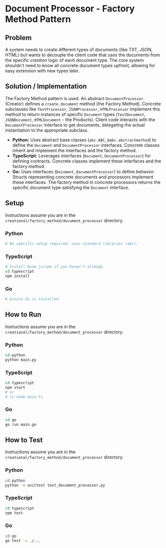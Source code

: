 # Document Processor - Factory Method Pattern

## Problem

A system needs to create different types of documents (like TXT, JSON, HTML) but wants to decouple the client code that _uses_ the documents from the specific _creation_ logic of each document type. The core system shouldn't need to know all concrete document types upfront, allowing for easy extension with new types later.

## Solution / Implementation

The Factory Method pattern is used. An abstract `DocumentProcessor` (Creator) defines a `create_document` method (the Factory Method). Concrete subclasses like `TextProcessor`, `JSONProcessor`, `HTMLProcessor` implement this method to return instances of specific `Document` types (`TextDocument`, `JSONDocument`, `HTMLDocument` - the Products). Client code interacts with the `DocumentProcessor` interface to get documents, delegating the actual instantiation to the appropriate subclass.

- **Python:** Uses abstract base classes (`abc.ABC`, `@abc.abstractmethod`) to define the `Document` and `DocumentProcessor` interfaces. Concrete classes inherit and implement the interfaces and the factory method.
- **TypeScript:** Leverages interfaces (`Document`, `DocumentProcessor`) for defining contracts. Concrete classes implement these interfaces and the factory method.
- **Go:** Uses interfaces (`Document`, `DocumentProcessor`) to define behavior. Structs representing concrete documents and processors implement these interfaces. The factory method in concrete processors returns the specific document type satisfying the `Document` interface.

## Setup

Instructions assume you are in the `creational/factory_method/document_processor` directory.

### Python

```bash
# No specific setup required, uses standard libraries (abc).
```

### TypeScript

```bash
# Install Node.js/npm if you haven't already.
cd typescript
npm install
```

### Go

```bash
# Ensure Go is installed.
```

## How to Run

Instructions assume you are in the `creational/factory_method/document_processor` directory.

### Python

```bash
cd python
python main.py
```

### TypeScript

```bash
cd typescript
npm start
# or
# ts-node main.ts
```

### Go

```bash
cd go
go run main.go
```

## How to Test

Instructions assume you are in the `creational/factory_method/document_processor` directory.

### Python

```bash
cd python
python -m unittest test_document_processor.py
```

### TypeScript

```bash
cd typescript
npm test
```

### Go

```bash
cd go
go test -v ./...
```
